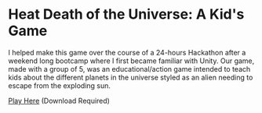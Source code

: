 # Heat Death of the Universe: A Kid's Game

I helped make this game over the course of a 24-hours Hackathon after a weekend long bootcamp where I first became familiar with Unity. Our game, made with a group of 5, was an educational/action game intended to teach kids about the different planets in the universe styled as an alien needing to escape from the exploding sun. 

[Play Here](https://cbarrett32.itch.io/heat-death-of-the-universe-a-kids-game)
(Download Required)
